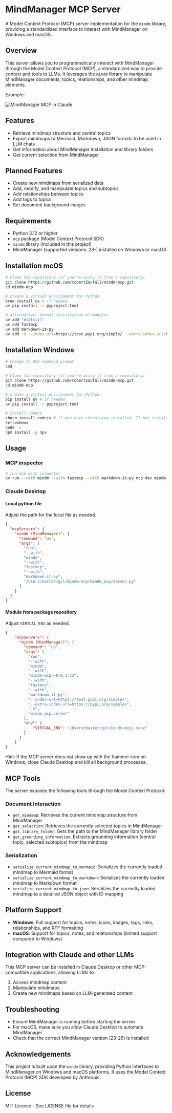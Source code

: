 # MindManager MCP Server

A Model Context Protocol (MCP) server implementation for the `mindm` library, providing a standardized interface to interact with MindManager on Windows and macOS.

## Overview

This server allows you to programmatically interact with MindManager through the Model Context Protocol (MCP), a standardized way to provide context and tools to LLMs. It leverages the `mindm` library to manipulate MindManager documents, topics, relationships, and other mindmap elements.

Example:

![MindManager MCP in Claude](assets/claude.png)

## Features

- Retrieve mindmap structure and central topics
- Export mindmaps to Mermaid, Markdown, JSON formats to be used in LLM chats
- Get information about MindManager installation and library folders
- Get current selection from MindManager

## Planned Features

- Create new mindmaps from serialized data
- Add, modify, and manipulate topics and subtopics
- Add relationships between topics
- Add tags to topics
- Set document background images

## Requirements

- Python 3.12 or higher
- `mcp` package (Model Context Protocol SDK)
- `mindm` library (included in this project)
- MindManager (supported versions: 23-) installed on Windows or macOS

## Installation mcOS

```bash
# Clone the repository (if you're using it from a repository)
git clone https://github.com/robertZaufall/mindm-mcp.git
cd mindm-mcp

# create a virtual environment for Python
brew install uv # if needed
uv pip install -r pyproject.toml

# alternative: manual installation of modules
uv add "mcp[cli]"
uv add fastmcp
uv add markdown-it-py
uv add -U --index-url=https://test.pypi.org/simple/ --extra-index-url=https://pypi.org/simple/ mindm mindm-mcp
```

## Installation Windows

```bash
# Change to DOS command prompt
cmd

# Clone the repository (if you're using it from a repository)
git clone https://github.com/robertZaufall/mindm-mcp.git
cd mindm-mcp

# create a virtual environment for Python
pip install uv # if needed
uv pip install -r pyproject.toml

# install nodejs
choco install nodejs # if you have chocolatey installed. If not install nodejs otherwise
refreshenv
node -v
npm install -g npx
```

## Usage

### MCP inspector

```bash
# run mcp with inspector
uv run --with mindm --with fastmcp --with markdown-it-py mcp dev mindm_mcp/server.py
```

### Claude Desktop

#### Local python file

Adjust the path for the local file as needed.
```json
{
  "mcpServers": {
    "mindm (MindManager)": {
      "command": "uv",
      "args": [
        "run",
        "--with",
        "mindm",
        "--with",
        "fastmcp",
        "--with",
        "markdown-it-py",
        "/Users/master/git/mindm-mcp/mindm_mcp/server.py"
      ]
    }
  }
}
```

#### Module from package repository

Adjust `VIRTUAL_ENV` as needed.
```json
{
    "mcpServers": {
      "mindm (MindManager)": {
        "command": "uv",
        "args": [
          "run",
          "--with",
          "mindm",
          "--with",
          "mindm-mcp>=0.0.1.42",
          "--with",
          "fastmcp",
          "--with",
          "markdown-it-py",
          "--index-url=https://test.pypi.org/simple/",
          "--extra-index-url=https://pypi.org/simple/",
          "-m",
          "mindm_mcp.server"
        ],
        "env": {
            "VIRTUAL_ENV": "/Users/master/git/mindm-mcp/.venv"
        }
      }
    }
}
```

Hint: If the MCP server does not show up with the hammer icon on Windows, close Claude Desktop and kill all background processes.  


## MCP Tools

The server exposes the following tools through the Model Context Protocol:

### Document Interaction
- `get_mindmap`: Retrieves the current mindmap structure from MindManager
- `get_selection`: Retrieves the currently selected topics in MindManager
- `get_library_folder`: Gets the path to the MindManager library folder
- `get_grounding_information`: Extracts grounding information (central topic, selected subtopics) from the mindmap

### Serialization
- `serialize_current_mindmap_to_mermaid`: Serializes the currently loaded mindmap to Mermaid format
- `serialize_current_mindmap_to_markdown`: Serializes the currently loaded mindmap to Markdown format
- `serialize_current_mindmap_to_json`: Serializes the currently loaded mindmap to a detailed JSON object with ID mapping


## Platform Support

- **Windows**: Full support for topics, notes, icons, images, tags, links, relationships, and RTF formatting
- **macOS**: Support for topics, notes, and relationships (limited support compared to Windows)

## Integration with Claude and other LLMs

This MCP server can be installed in Claude Desktop or other MCP-compatible applications, allowing LLMs to:

1. Access mindmap content
2. Manipulate mindmaps
3. Create new mindmaps based on LLM-generated content

## Troubleshooting

- Ensure MindManager is running before starting the server
- For macOS, make sure you allow Claude Desktop to automate MindManager
- Check that the correct MindManager version (23-26) is installed

## Acknowledgements

This project is built upon the `mindm` library, providing Python interfaces to MindManager on Windows and macOS platforms. It uses the Model Context Protocol (MCP) SDK developed by Anthropic.

## License

MIT License - See LICENSE file for details
